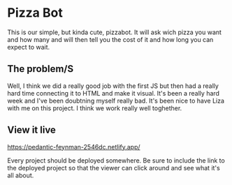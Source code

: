# Pizza Bot

This is our simple, but kinda cute, pizzabot. It will ask wich pizza you want and how many and will then tell you the cost of it and how long you can expect to wait. 

## The problem/S

Well, I think we did a really good job with the first JS but then had a really hard time connecting it to HTML and make it visual. 
It's been a really hard week and I've been doubtning myself really bad. 
It's been nice to have Liza with me on this project. I think we work really well toghether. 

## View it live

https://pedantic-feynman-2546dc.netlify.app/

Every project should be deployed somewhere. Be sure to include the link to the deployed project so that the viewer can click around and see what it's all about.
